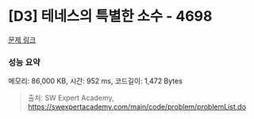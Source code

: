 # [D3] 테네스의 특별한 소수 - 4698 

[문제 링크](https://swexpertacademy.com/main/code/problem/problemDetail.do?contestProbId=AWRuoqCKkE0DFAXt) 

### 성능 요약

메모리: 86,000 KB, 시간: 952 ms, 코드길이: 1,472 Bytes



> 출처: SW Expert Academy, https://swexpertacademy.com/main/code/problem/problemList.do